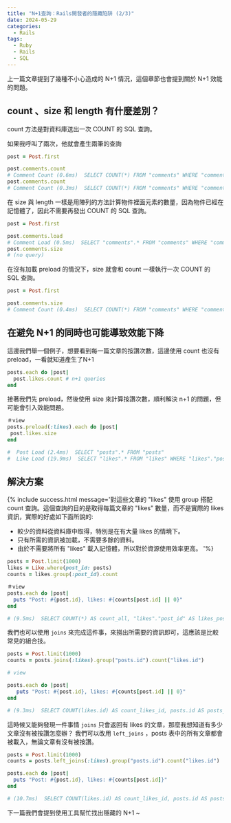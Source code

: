 ```yaml
---
title: "N+1查詢：Rails開發者的隱藏陷阱 (2/3)"
date: 2024-05-29
categories:
  - Rails
tags:
  - Ruby
  - Rails
  - SQL
---
```


上一篇文章提到了幾種不小心造成的 N+1 情況，這個章節也會提到關於 N+1 效能的問題。

##  count 、size 和 length 有什麼差別？

count 方法是對資料庫送出一次 COUNT 的 SQL 查詢。

如果我呼叫了兩次，他就會產生兩筆的查詢

```ruby
post = Post.first

post.comments.count
# Comment Count (0.6ms)  SELECT COUNT(*) FROM "comments" WHERE "comments"."post_id" = $1  [["post_id", 1]]
post.comments.count
# Comment Count (0.3ms)  SELECT COUNT(*) FROM "comments" WHERE "comments"."post_id" = $1  [["post_id", 1]]
```

在 size 與 length 一樣是用陣列的方法計算物件裡面元素的數量，因為物件已經在記憶體了，因此不需要再發出 COUNT 的 SQL 查詢。

```ruby
post = Post.first

post.comments.load
# Comment Load (0.5ms)  SELECT "comments".* FROM "comments" WHERE "comments"."post_id" = $1  [["post_id", 1]]
post.comments.size
# (no query)
```

在沒有加載 preload 的情況下，size 就會和 count 一樣執行一次 COUNT 的 SQL 查詢。

```ruby
post = Post.first

post.comments.size
# Comment Count (0.4ms)  SELECT COUNT(*) FROM "comments" WHERE "comments"."post_id" = $1  [["post_id", 1]]
```

## 在避免 N+1 的同時也可能導致效能下降

這邊我們舉一個例子，想要看到每一篇文章的按讚次數，這邊使用 count 也沒有 preload，一看就知道產生了N+1

```ruby
posts.each do |post|
  post.likes.count # n+1 queries
end
```

接著我們先 preload，然後使用 size 來計算按讚次數，順利解決 n+1 的問題，但可能會引入效能問題。

```ruby
＃view
posts.preload(:likes).each do |post|
 post.likes.size
end

#  Post Load (2.4ms)  SELECT "posts".* FROM "posts"
#  Like Load (19.9ms)  SELECT "likes".* FROM "likes" WHERE "likes"."post_id" IN
```

## 解決方案

{% include success.html message='對這些文章的 "likes" 使用 group 搭配 count 查詢。這個查詢的目的是取得每篇文章的 "likes" 數量，而不是實際的 likes 資訊，實際的好處如下面所說的:
- 較少的資料從資料庫中取得，特別是在有大量 likes 的情境下。
- 只有所需的資訊被加載，不需要多餘的資料。
- 由於不需要將所有 "likes" 載入記憶體，所以對於資源使用效率更高。
'%}

```ruby
posts = Post.limit(1000)
likes = Like.where(post_id: posts)
counts = likes.group(:post_id).count

＃view
posts.each do |post|
  puts "Post: #{post.id}, likes: #{counts[post.id] || 0}"
end

# (9.5ms)  SELECT COUNT(*) AS count_all, "likes"."post_id" AS likes_post_id FROM "likes" WHERE "likes"."post_id" IN (SELECT "posts"."id" FROM "posts") GROUP BY "likes"."post_id"
```

我們也可以使用 `joins` 來完成這件事，來撈出所需要的資訊即可，這應該是比較常見的組合技。

```ruby
posts = Post.limit(1000)
counts = posts.joins(:likes).group("posts.id").count("likes.id")

# view

posts.each do |post|
   puts "Post: #{post.id}, likes: #{counts[post.id] || 0}"
end

# (9.3ms)  SELECT COUNT(likes.id) AS count_likes_id, posts.id AS posts_id FROM "posts" INNER JOIN "likes" ON "likes"."post_id" = "posts"."id" GROUP BY posts.id
```

這時候又能夠發現一件事情 `joins` 只會返回有 likes 的文章，那麼我想知道有多少文章沒有被按讚怎麼辦？
我們可以改用 `left_joins` ，posts 表中的所有文章都會被載入，無論文章有沒有被按讚。

```ruby
posts = Post.limit(1000)
counts = posts.left_joins(:likes).group("posts.id").count("likes.id")

posts.each do |post|
  puts "Post: #{post.id}, likes: #{counts[post.id]}"
end

# (10.7ms)  SELECT COUNT(likes.id) AS count_likes_id, posts.id AS posts_id FROM "posts" LEFT OUTER JOIN "likes" ON "likes"."post_id" = "posts"."id" GROUP BY posts.id
 ```

下一篇我們會提到使用工具幫忙找出隱藏的 N+1 ~
